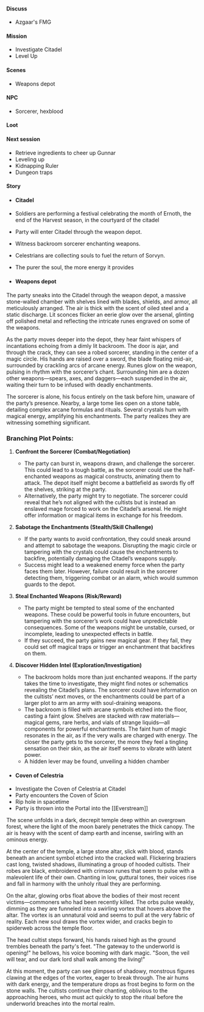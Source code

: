 #### Discuss
- Azgaar's FMG
#### Mission
- Investigate Citadel
- Level Up
#### Scenes
- Weapons depot
#### NPC
- Sorcerer, hexblood
#### Loot

#### Next session
- Retrieve ingredients to cheer up Gunnar
- Leveling up
- Kidnapping Ruler
- Dungeon traps
#### Story
- #### Citadel
- Soldiers are performing a festival celebrating the month of Ernoth, the end of the Harvest season, in the courtyard of the citadel
- Party will enter Citadel through the weapon depot.
- Witness backroom sorcerer enchanting weapons.
- Celestrians are collecting souls to fuel the return of Sorvyn.
- The purer the soul, the more energy it provides

- #### Weapons depot
The party sneaks into the Citadel through the weapon depot, a massive stone-walled chamber with shelves lined with blades, shields, and armor, all meticulously arranged. The air is thick with the scent of oiled steel and a static discharge. Lit sconces flicker an eerie glow over the arsenal, glinting off polished metal and reflecting the intricate runes engraved on some of the weapons.

As the party moves deeper into the depot, they hear faint whispers of incantations echoing from a dimly lit backroom. The door is ajar, and through the crack, they can see a robed sorcerer, standing in the center of a magic circle. His hands are raised over a sword, the blade floating mid-air, surrounded by crackling arcs of arcane energy. Runes glow on the weapon, pulsing in rhythm with the sorcerer’s chant. Surrounding him are a dozen other weapons—spears, axes, and daggers—each suspended in the air, waiting their turn to be infused with deadly enchantments.

The sorcerer is alone, his focus entirely on the task before him, unaware of the party’s presence. Nearby, a large tome lies open on a stone table, detailing complex arcane formulas and rituals. Several crystals hum with magical energy, amplifying his enchantments. The party realizes they are witnessing something significant.

### Branching Plot Points:

1. **Confront the Sorcerer (Combat/Negotiation)**
    - The party can burst in, weapons drawn, and challenge the sorcerer. This could lead to a tough battle, as the sorcerer could use the half-enchanted weapons as magical constructs, animating them to attack. The depot itself might become a battlefield as swords fly off the shelves, striking at the party.
    - Alternatively, the party might try to negotiate. The sorcerer could reveal that he’s not aligned with the cultists but is instead an enslaved mage forced to work on the Citadel’s arsenal. He might offer information or magical items in exchange for his freedom.
2. **Sabotage the Enchantments (Stealth/Skill Challenge)**
    - If the party wants to avoid confrontation, they could sneak around and attempt to sabotage the weapons. Disrupting the magic circle or tampering with the crystals could cause the enchantments to backfire, potentially damaging the Citadel’s weapons supply.
    - Success might lead to a weakened enemy force when the party faces them later. However, failure could result in the sorcerer detecting them, triggering combat or an alarm, which would summon guards to the depot.
3. **Steal Enchanted Weapons (Risk/Reward)**
    - The party might be tempted to steal some of the enchanted weapons. These could be powerful tools in future encounters, but tampering with the sorcerer’s work could have unpredictable consequences. Some of the weapons might be unstable, cursed, or incomplete, leading to unexpected effects in battle.
    - If they succeed, the party gains new magical gear. If they fail, they could set off magical traps or trigger an enchantment that backfires on them.
4. **Discover Hidden Intel (Exploration/Investigation)**
    
    - The backroom holds more than just enchanted weapons. If the party takes the time to investigate, they might find notes or schematics revealing the Citadel’s plans. The sorcerer could have information on the cultists’ next moves, or the enchantments could be part of a larger plot to arm an army with soul-draining weapons.
	- The backroom is filled with arcane symbols etched into the floor, casting a faint glow. Shelves are stacked with raw materials—magical gems, rare herbs, and vials of strange liquids—all components for powerful enchantments. The faint hum of magic resonates in the air, as if the very walls are charged with energy. The closer the party gets to the sorcerer, the more they feel a tingling sensation on their skin, as the air itself seems to vibrate with latent power.
	- A hidden lever may be found, unveiling a hidden chamber

- #### Coven of Celestria
- Investigate the Coven of Celestria at Citadel
- Party encounters the Coven of Scion
- Rip hole in spacetime
- Party is thrown into the Portal into the [[Everstream]]

The scene unfolds in a dark, decrepit temple deep within an overgrown forest, where the light of the moon barely penetrates the thick canopy. The air is heavy with the scent of damp earth and incense, swirling with an ominous energy.

At the center of the temple, a large stone altar, slick with blood, stands beneath an ancient symbol etched into the cracked wall. Flickering braziers cast long, twisted shadows, illuminating a group of hooded cultists. Their robes are black, embroidered with crimson runes that seem to pulse with a malevolent life of their own. Chanting in low, guttural tones, their voices rise and fall in harmony with the unholy ritual they are performing.

On the altar, glowing orbs float above the bodies of their most recent victims—commoners who had been recently killed. The orbs pulse weakly, dimming as they are funneled into a swirling vortex that hovers above the altar. The vortex is an unnatural void and seems to pull at the very fabric of reality. Each new soul draws the vortex wider, and cracks begin to spiderweb across the temple floor.

The head cultist steps forward, his hands raised high as the ground trembles beneath the party's feet. "The gateway to the underworld is opening!" he bellows, his voice booming with dark magic. "Soon, the veil will tear, and our dark lord shall walk among the living!"

At this moment, the party can see glimpses of shadowy, monstrous figures clawing at the edges of the vortex, eager to break through. The air hums with dark energy, and the temperature drops as frost begins to form on the stone walls. The cultists continue their chanting, oblivious to the approaching heroes, who must act quickly to stop the ritual before the underworld breaches into the mortal realm.